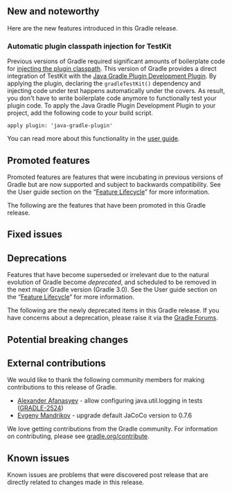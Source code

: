 ## New and noteworthy

Here are the new features introduced in this Gradle release.

<!--
IMPORTANT: if this is a patch release, ensure that a prominent link is included in the foreword to all releases of the same minor stream.
Add-->

<!--
### Example new and noteworthy
-->

### Automatic plugin classpath injection for TestKit

Previous versions of Gradle required significant amounts of boilerplate code for [injecting the plugin classpath](userguide/test_kit.html#sub:test-kit-classpath-injection).
This version of Gradle provides a direct integration of TestKit with the [Java Gradle Plugin Development Plugin](userguide/javaGradle_plugin.html). By applying the plugin,
declaring the `gradleTestKit()` dependency and injecting code under test happens automatically under the covers. As result, you don't have to write boilerplate code anymore
to functionally test your plugin code. To apply the Java Gradle Plugin Development Plugin to your project, add the following code to your build script.

    apply plugin: 'java-gradle-plugin'

You can read more about this functionality in the [user guide](userguide/test_kit.html#sub:test-kit-automatic-classpath-injection).

## Promoted features

Promoted features are features that were incubating in previous versions of Gradle but are now supported and subject to backwards compatibility.
See the User guide section on the “[Feature Lifecycle](userguide/feature_lifecycle.html)” for more information.

The following are the features that have been promoted in this Gradle release.

<!--
### Example promoted
-->

## Fixed issues

## Deprecations

Features that have become superseded or irrelevant due to the natural evolution of Gradle become *deprecated*, and scheduled to be removed
in the next major Gradle version (Gradle 3.0). See the User guide section on the “[Feature Lifecycle](userguide/feature_lifecycle.html)” for more information.

The following are the newly deprecated items in this Gradle release. If you have concerns about a deprecation, please raise it via the [Gradle Forums](http://discuss.gradle.org).

<!--
### Example deprecation
-->

## Potential breaking changes

<!--
### Example breaking change
-->

## External contributions

We would like to thank the following community members for making contributions to this release of Gradle.

* [Alexander Afanasyev](https://github.com/cawka) - allow configuring java.util.logging in tests ([GRADLE-2524](https://issues.gradle.org/browse/GRADLE-2524))
* [Evgeny Mandrikov](https://github.com/Godin) - upgrade default JaCoCo version to 0.7.6

<!--
* [Some person](https://github.com/some-person) - fixed some issue (GRADLE-1234)
-->

We love getting contributions from the Gradle community. For information on contributing, please see [gradle.org/contribute](http://gradle.org/contribute).

## Known issues

Known issues are problems that were discovered post release that are directly related to changes made in this release.

